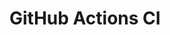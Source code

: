 # GitHub Actions CI






















































































































































































































































































































































































































































































































































































































































































































































































































































































































































































































































































































































































































































































































































































































































































































































































































































































































































































































































































































































































































































































































































































































































































































































































































































































































































































































































































































































































































































































































































































































































































































































































































































































































































































































































































































































































































































































































































































